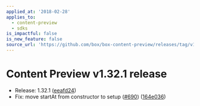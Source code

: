 ```yaml
---
applied_at: '2018-02-28'
applies_to:
  - content-preview
  - sdks
is_impactful: false
is_new_feature: false
source_url: 'https://github.com/box/box-content-preview/releases/tag/v1.32.1'
---
```


# Content Preview v1.32.1 release


* Release: 1.32.1 ([eeafd24](https://github.com/box/box-content-preview/commit[eeafd24](https://github.com/box/box-content-preview/commit/eeafd24)))
* Fix: move startAt from constructor to setup ([#690](https://github.com/box/box-content-preview/pull/690)) ([164e036](https://github.com/box/box-content-preview/commit[164e036](https://github.com/box/box-content-preview/commit/164e036)))



